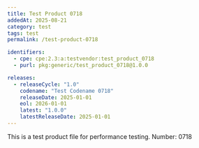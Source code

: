 ```yaml
---
title: Test Product 0718
addedAt: 2025-08-21
category: test
tags: test
permalink: /test-product-0718

identifiers:
  - cpe: cpe:2.3:a:testvendor:test_product_0718
  - purl: pkg:generic/test_product_0718@1.0.0

releases:
  - releaseCycle: "1.0"
    codename: "Test Codename 0718"
    releaseDate: 2025-01-01
    eol: 2026-01-01
    latest: "1.0.0"
    latestReleaseDate: 2025-01-01
---
```


This is a test product file for performance testing. Number: 0718
